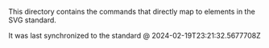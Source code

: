 This directory contains the commands that directly map to elements in the SVG standard.

It was last synchronized to the standard @ 2024-02-19T23:21:32.5677708Z
